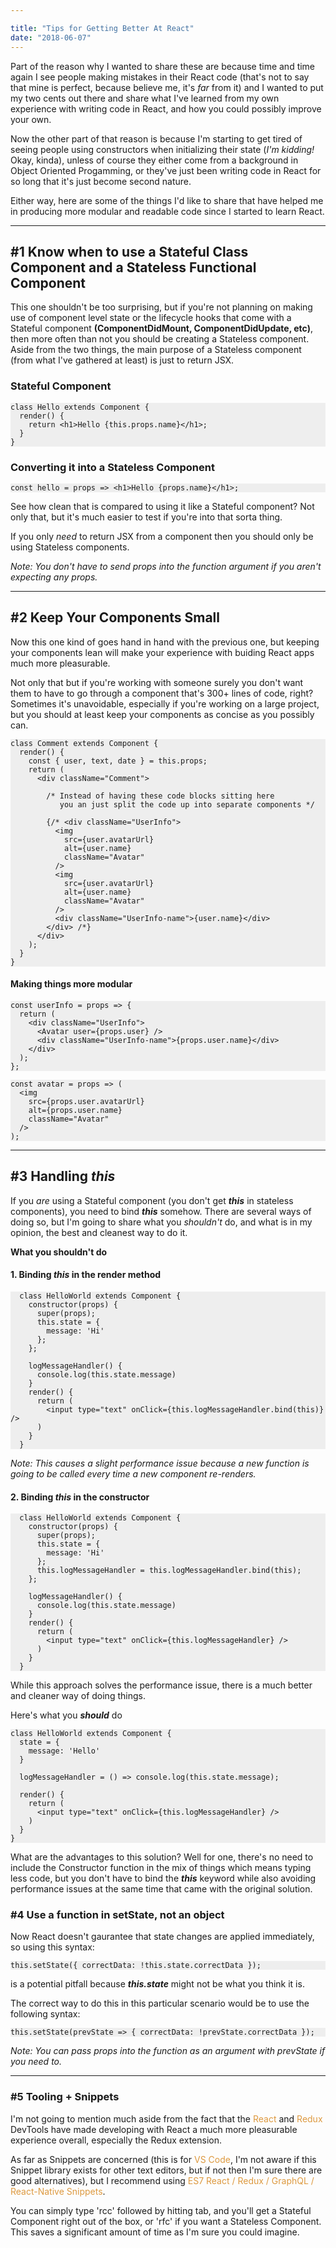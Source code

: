 ```yaml
---

title: "Tips for Getting Better At React"
date: "2018-06-07"
---
```


Part of the reason why I wanted to share these are because time and time again I see people making mistakes in their React code <!-- end --> (that's not to say that mine is perfect, because believe me, it's _far_ from it) and I wanted to put my two cents out there and share what I've learned from my own experience with writing code in React, and how you could possibly improve your own.

<style>
  a {
    color: rgb(221, 153, 63);
    text-decoration: none;
    position: relative;
  }

  a:before {
  content: "";
  position: absolute;
  width: 100%;
  height: 2px;
  bottom: 0;
  left: 0;
  background-color: rgb(221, 153,53);
  visibility: hidden;
  -webkit-transform: scaleX(0);
  transform: scaleX(0);
  -webkit-transition: all 0.3s ease-in-out 0s;
  transition: all 0.3s ease-in-out 0s;
  margin: 0 0 -2px 0;
}

a:hover:before {
  visibility: visible;
  -webkit-transform: scaleX(1);
  transform: scaleX(1);
}

h1 > a {
  background-color: transparent !important;
  transition: none !important;
}

h1 > a:before {
  background-color: transparent !important;
}

pre {
  background: #eee
}

code {
  background: #eee
}
</style>

Now the other part of that reason is because I'm starting to get tired of seeing people using constructors when initializing their state (_I'm kidding!_ Okay, kinda), unless of course they either come from a background in Object Oriented Progamming, or they've just been writing code in React for so long that it's just become second nature.

Either way, here are some of the things I'd like to share that have helped me in producing more modular and readable code since I started to learn React.

---

## #1 Know when to use a Stateful Class Component and a Stateless Functional Component

This one shouldn't be too surprising, but if you're not planning on making use of component level state or the lifecycle hooks that come with a Stateful component **(ComponentDidMount, ComponentDidUpdate, etc)**, then more often than not you should be creating a Stateless component. Aside from the two things, the main purpose of a Stateless component (from what I've gathered at least) is just to return JSX.

### Stateful Component

```
class Hello extends Component {
  render() {
    return <h1>Hello {this.props.name}</h1>;
  }
}
```

### Converting it into a Stateless Component

```
const hello = props => <h1>Hello {props.name}</h1>;
```

See how clean that is compared to using it like a Stateful component? Not only that, but it's much easier to test if you're into that sorta thing.

If you only _need_ to return JSX from a component then you should only be using Stateless components.

_Note: You don't have to send props into the function argument if you aren't expecting any props._

---

## #2 Keep Your Components Small

Now this one kind of goes hand in hand with the previous one, but keeping your components lean will make your experience with buiding React apps much more pleasurable.

Not only that but if you're working with someone surely you don't want them to have to go through a component that's 300+ lines of code, right? Sometimes it's unavoidable, especially if you're working on a large project, but you should at least keep your components as concise as you possibly can.

```
class Comment extends Component {
  render() {
    const { user, text, date } = this.props;
    return (
      <div className="Comment">

        /* Instead of having these code blocks sitting here
           you an just split the code up into separate components */

        {/* <div className="UserInfo">
          <img
            src={user.avatarUrl}
            alt={user.name}
            className="Avatar"
          />  
          <img
            src={user.avatarUrl}
            alt={user.name}
            className="Avatar"
          />
          <div className="UserInfo-name">{user.name}</div>
        </div> /*}
      </div>
    );
  }
}
```

#### Making things more modular

```
const userInfo = props => {
  return (
    <div className="UserInfo">
      <Avatar user={props.user} />
      <div className="UserInfo-name">{props.user.name}</div>
    </div>
  );
};
```

```
const avatar = props => (
  <img
    src={props.user.avatarUrl}
    alt={props.user.name}
    className="Avatar"
  />
);
```

---

## #3 Handling _this_

If you _are_ using a Stateful component (you don't get _**this**_ in stateless components), you need to bind _**this**_
somehow. There are several ways of doing so, but I'm going to share what you _shouldn't_ do, and what is in my opinion, the best and cleanest way to do it.

**What you shouldn't do**

#### 1. Binding _this_ in the render method

```
  class HelloWorld extends Component {
    constructor(props) {
      super(props);
      this.state = {
        message: 'Hi'
      };
    };

    logMessageHandler() {
      console.log(this.state.message)
    }
    render() {
      return (
        <input type="text" onClick={this.logMessageHandler.bind(this)} />
      )
    }
  }
```

_Note: This causes a slight performance issue because a new function is going to be called every time a new component re-renders._

#### 2. Binding _this_ in the constructor

```
  class HelloWorld extends Component {
    constructor(props) {
      super(props);
      this.state = {
        message: 'Hi'
      };
      this.logMessageHandler = this.logMessageHandler.bind(this);
    };

    logMessageHandler() {
      console.log(this.state.message)
    }
    render() {
      return (
        <input type="text" onClick={this.logMessageHandler} />
      )
    }
  }
```

While this approach solves the performance issue, there is a much better and cleaner way of doing things.

Here's what you _**should**_ do

```
class HelloWorld extends Component {
  state = {
    message: 'Hello'
  }

  logMessageHandler = () => console.log(this.state.message);

  render() {
    return (
      <input type="text" onClick={this.logMessageHandler} />
    )
  }
}
```

What are the advantages to this solution? Well for one, there's no need to include the Constructor function in the mix of things which means typing less code, but you don't have to bind the _**this**_ keyword while also avoiding performance issues at the same time that came with the original solution.

### #4 Use a function in setState, not an object

Now React doesn't gaurantee that state changes are applied immediately, so using this syntax:

    this.setState({ correctData: !this.state.correctData });

is a potential pitfall because _**this.state**_ might not be what you think it is.

The correct way to do this in this particular scenario would be to use the following syntax:

    this.setState(prevState => { correctData: !prevState.correctData });

_Note: You can pass props into the function as an argument with prevState if you need to._

---

### #5 Tooling + Snippets

I'm not going to mention much aside from the fact that the [React](https://github.com/facebook/react-devtools) and [Redux](https://github.com/zalmoxisus/redux-devtools-extension) DevTools have made developing with
React a much more pleasurable experience overall, especially the Redux extension.

As far as Snippets are concerned (this is for [VS Code](https://code.visualstudio.com/), I'm not aware if this Snippet library exists for other text editors, but if not then I'm sure there are good alternatives), but I recommend using [ES7 React / Redux / GraphQL / React-Native Snippets](https://marketplace.visualstudio.com/items?itemName=dsznajder.es7-react-js-snippets).

You can simply type 'rcc' followed by hitting tab, and you'll get a Stateful Component right out of the box, or 'rfc' if you want a Stateless Component. This saves a significant amount of time as I'm sure you could imagine.
